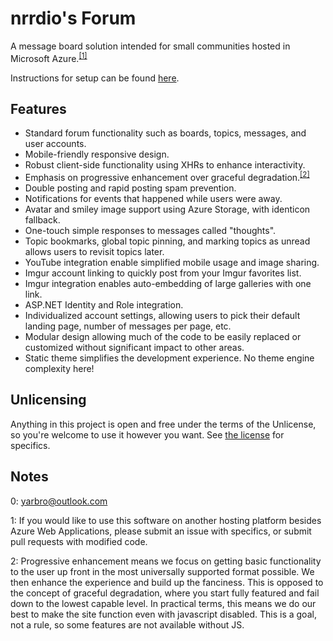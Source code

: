 # nrrdio's Forum

A message board solution intended for small communities hosted in Microsoft Azure.<sup>[[1]](#notes)</sup>

Instructions for setup can be found [here](https://github.com/jyarbro/forum/wiki/Development-Environment-Setup).

## Features

* Standard forum functionality such as boards, topics, messages, and user accounts.
* Mobile-friendly responsive design.
* Robust client-side functionality using XHRs to enhance interactivity.
* Emphasis on progressive enhancement over graceful degradation.<sup>[[2]](#notes)</sup>
* Double posting and rapid posting spam prevention.
* Notifications for events that happened while users were away.
* Avatar and smiley image support using Azure Storage, with identicon fallback.
* One-touch simple responses to messages called "thoughts".
* Topic bookmarks, global topic pinning, and marking topics as unread allows users to revisit topics later.
* YouTube integration enable simplified mobile usage and image sharing.
* Imgur account linking to quickly post from your Imgur favorites list.
* Imgur integration enables auto-embedding of large galleries with one link.
* ASP.NET Identity and Role integration.
* Individualized account settings, allowing users to pick their default landing page, number of messages per page, etc.
* Modular design allowing much of the code to be easily replaced or customized without significant impact to other areas.
* Static theme simplifies the development experience. No theme engine complexity here!

## Unlicensing

Anything in this project is open and free under the terms of the Unlicense, so you're welcome to use it however you want. See [the license](https://github.com/jyarbro/forum/blob/master/UNLICENSE) for specifics.

## Notes

0: yarbro@outlook.com

1: If you would like to use this software on another hosting platform besides Azure Web Applications, please submit an issue with specifics, or submit pull requests with modified code.

2: Progressive enhancement means we focus on getting basic functionality to the user up front in the most universally supported format possible. We then enhance the experience and build up the fanciness. This is opposed to the concept of graceful degradation, where you start fully featured and fail down to the lowest capable level. In practical terms, this means we do our best to make the site function even with javascript disabled. This is a goal, not a rule, so some features are not available without JS.
